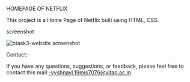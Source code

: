 HOMEPAGE OF NETFLIX



This project is a Home Page of Netflix built using HTML, CSS.

screenshot

![btask3-website screenshot](https://github.com/JayaSaiVyshnaviKalepalli/BHARAT_SEPTEMBER/assets/127282939/14c26615-b246-4bde-86dd-bf6bcf84eebe)


Contact:-

If you have any questions, suggestions, or feedback, please feel free to contact this mail:-vyshnavi.19mis7076@vitap.ac.in
